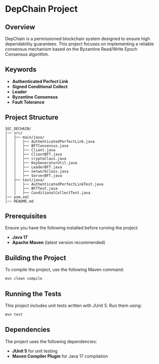 # DepChain Project

## Overview
DepChain is a permissioned blockchain system designed to ensure high dependability guarantees. This project focuses on implementing a reliable consensus mechanism based on the Byzantine Read/Write Epoch Consensus algorithm.

## Keywords
- **Authenticated Perfect Link**
- **Signed Conditional Collect**
- **Leader**
- **Byzantine Consensus**
- **Fault Tolerance**

## Project Structure
```
SEC_DECHAIN/
│── src/
│   ├── main/java/
│   │   ├── AuthenticatedPerfectLink.java
│   │   ├── BFTConsensus.java
│   │   ├── Client.java
│   │   ├── ClientBFT.java
│   │   ├── cryptoClass.java
│   │   ├── KeyGeneratorUtil.java
│   │   ├── LeaderBFT.java
│   │   ├── networkClass.java
│   │   ├── ServerBFT.java
│   ├── test/java/
│   │   ├── AuthenticatedPerfectLinkTest.java
│   │   ├── BFTTest.java
│   │   ├── ConditionalCollectTest.java
│── pom.xml
│── README.md
```

## Prerequisites
Ensure you have the following installed before running the project:
- **Java 17**
- **Apache Maven** (latest version recommended)

## Building the Project
To compile the project, use the following Maven command:
```sh
mvn clean compile
```

## Running the Tests
This project includes unit tests written with JUnit 5. Run them using:
```sh
mvn test
```

## Dependencies
The project uses the following dependencies:
- **JUnit 5** for unit testing
- **Maven Compiler Plugin** for Java 17 compilation











